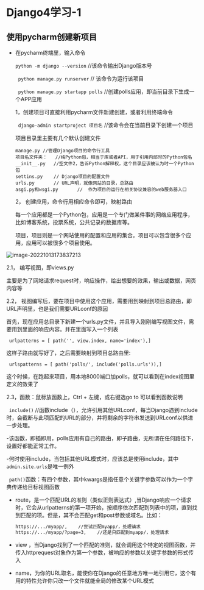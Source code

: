 # Django4学习-1

## 使用pycharm创建新项目



- 在pycharm终端里，输入命令

  ` python -m django --version ` //该命令输出Django版本号

  ` python manage.py runserver` // 该命令为运行该项目

  ` python manage.py startapp polls` //创建polls应用，即当前目录下生成一个APP应用

  1，创建项目可直接利用pycharm文件新建创建，或者利用终端命令

  ` django-admin startproject 项目名`  //该命令会在当前目录下创建一个项目

  项目目录里主要有几个默认创建文件

  ```
  manage.py	//管理Django项目的命令行工具
  项目名文件夹：	//纯Python包，相当于库或者API，用于引用内部时的Python包名
  __init__.py	//空文件2，告诉Python解释权，这个目录应该被认为时一个Python包
  settins.py	// Django项目的配置文件
  urls.py		// URL声明，就像网站的目录，总路由
  asgi.py和wsgi.py		//	作为项目的运行在相关协议兼容的web服务器入口
  ```

  2， 创建应用，命令行用相应命令即可，映射路由

  每一个应用都是一个Python包，应用是一个专门做某件事的网络应用程序，比如博客系统，投票系统，公共记录的数据库等。

  项目，项目则是一个网站使用的配置和应用的集合。项目可以包含很多个应用，应用可以被很多个项目使用。

![image-20221013173837213](C:\Users\stormblinger\AppData\Roaming\Typora\typora-user-images\image-20221013173837213.png)

2.1， 编写视图，即views.py

主要是为了网站请求request时，响应操作，给出想要的效果，输出或数据，网页内容等

2.2， 视图编写后，要在项目中使用这个应用，需要用到映射到项目总路由，即URL声明里，也是我们需要URLconf的原因

首先，现在应用总目录下新建一个urls.py文件，并且导入刚刚编写视图文件，需要用到里面的响应内容。并在里面写入一个列表

` urlpatterns = [ path('', view.index, name='index'),]`

这样子路由就写好了，之后需要映射到项目总路由里:

` urlspatterns = [ path('polls/', include('polls.urls')),]`

这个时候，在跑起来项目，用本地8000端口加polls，就可以看到在index视图里定义的效果了

2.3，函数：鼠标放函数上，Ctrl + 左键，或右键选go to 可以看到函数说明

` include()`	//函数include（），允许引用其他URLconf，每当Django遇到include时，会截断与此项匹配的URL的部分，并将剩余的字符串发送到URLconf以供进一步处理。

-该函数，即插即用，polls应用有自己的路由，即子路由，无所谓在任何路径下，设置好都能正常工作。

-何时使用include，当包括其他URL模式时，应该总是使用include，其中` admin.site.urls`是唯一例外

` path()`函数：有四个参数，其中kwargs是指任意个关键字参数可以作为一个字典传递给目标视图函数

* route，是一个匹配URL的准则（类似正则表达式）,当Django响应一个请求时，它会从urlpatterns的第一项开始，按顺序依次匹配到列表中的项，直到找到匹配的项。但是，其不会匹配get和post参数或域名。比如：

  ```HTML
  https://.../myapp/,    //尝试匹配myapp/，处理请求
  https://.../myapp/?page=3, 	//还是只匹配到myapp/，处理请求
  ```

* view ，当Django找到了一个匹配的准则，就会调用这个特定的视图函数，并传入httprequest对象作为第一个参数，被响应的参数以关键字参数的形式传入
* name，为你的URL取名，能使你在Django的任意地方唯一地引用它，这个有用的特性允许你只改一个文件就能全局的修改某个URL模式